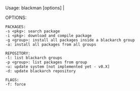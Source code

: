 Usage: blackman [options] | <misc>

OPTIONS:

    PACKAGES:
    -s <pkg>: search package
    -i <pkg>: download and compile package
    -g <group>: install all packages inside a blackarch group
    -a: install all packages from all groups

    REPOSITORY:
    -l: list blackarch groups
    -p <group>: list packages from group
    -u: update system [not implemented yet - v0.X]
    -d: update blackarch repository

    FLAGS:
    -f: force
